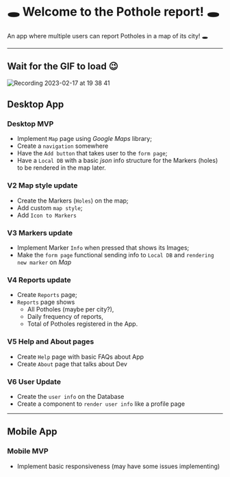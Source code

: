 # 🕳️ Welcome to the Pothole report! 🕳️

An app where multiple users can report Potholes in a map of its city! 🕳️

---
## Wait for the GIF to load 😉
![Recording 2023-02-17 at 19 38 41](https://user-images.githubusercontent.com/71110718/219874277-12a9aaad-4f60-46dd-99f0-5c6d52450a5a.gif)

## Desktop App

### Desktop MVP

- Implement `Map` page using _Google Maps_ library;
- Create a `navigation` somewhere
- Have the `Add button` that takes user to the `form page`;
- Have a `Local DB` with a basic _json_ info structure for the Markers (holes) to be rendered in the map later.

### V2 Map style update

- Create the Markers (`Holes`) on the map;
- Add custom `map style`;
- Add `Icon to Markers`

### V3 Markers update

- Implement Marker `Info` when pressed that shows its Images;
- Make the `form page` functional sending info to `Local DB` and `rendering new marker` on _Map_

### V4 Reports update

- Create `Reports` page;
- `Reports` page shows
  - All Potholes (maybe per city?),
  - Daily frequency of reports,
  - Total of Potholes registered in the App.

### V5 Help and About pages

- Create `Help` page with basic FAQs about App
- Create `About` page that talks about Dev

### V6 User Update

- Create the `user info` on the Database
- Create a component to `render user info` like a profile page

---

## Mobile App

### Mobile MVP

- Implement basic responsiveness (may have some issues implementing)
